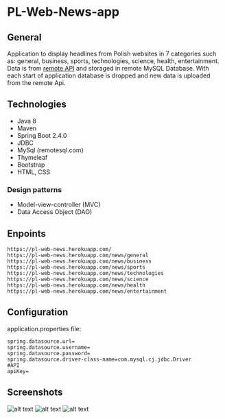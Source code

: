 # PL-Web-News-app
## General
Application to display headlines from Polish websites in 7 categories such as: general, business, sports, technologies, science, health, entertainment. Data is from [remote API](https://newsapi.org/account) and storaged in remote MySQL Database. With each start of application database is dropped and new data is uploaded from the remote Api.
## Technologies
* Java 8
* Maven
* Spring Boot 2.4.0
* JDBC
* MySql (remotesql.com)
* Thymeleaf
* Bootstrap
* HTML, CSS
### Design patterns
* Model-view-controller (MVC)
* Data Access Object (DAO)
## Enpoints
```
https://pl-web-news.herokuapp.com/
https://pl-web-news.herokuapp.com/news/general
https://pl-web-news.herokuapp.com/news/business
https://pl-web-news.herokuapp.com/news/sports
https://pl-web-news.herokuapp.com/news/technologies
https://pl-web-news.herokuapp.com/news/science
https://pl-web-news.herokuapp.com/news/health
https://pl-web-news.herokuapp.com/news/entertainment
```
## Configuration
application.properties file:
```
spring.datasource.url=
spring.datasource.username=
spring.datasource.password=
spring.datasource.driver-class-name=com.mysql.cj.jdbc.Driver
#API
apiKey=
```
## Screenshots
![alt text](https://github.com/PawelKwidzinski/PL-web-news/blob/master/screens/1_general.png)
![alt text](https://github.com/PawelKwidzinski/PL-web-news/blob/master/screens/2_sport.png)
![alt text](https://github.com/PawelKwidzinski/PL-web-news/blob/master/screens/3_nauka.png)
